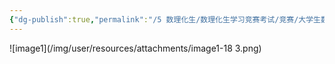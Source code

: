 ```yaml
---
{"dg-publish":true,"permalink":"/5 数理化生/数理化生学习竞赛考试/竞赛/大学生数学竞赛/极限讨论左右/","title":"极限讨论左右"}
---
```



![image1](/img/user/resources/attachments/image1-18 3.png)